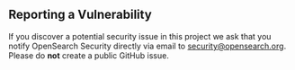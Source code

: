 ## Reporting a Vulnerability

If you discover a potential security issue in this project we ask that you notify OpenSearch Security directly via email to security@opensearch.org. Please do **not** create a public GitHub issue.
